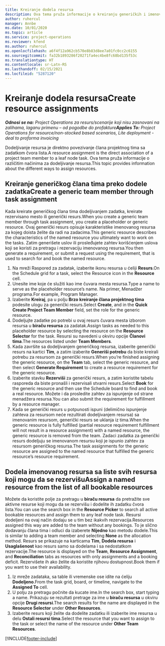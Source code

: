 ```yaml
---
title: Kreiranje dodela resursa
description: Ova tema pruža informacije o kreiranju generičkih i imenovanih dodela resursa.
author: ruhercul
manager: Annbe
ms.date: 10/01/2020
ms.topic: article
ms.service: project-operations
ms.reviewer: kfend
ms.author: ruhercul
ms.openlocfilehash: a6f4f12a962cb570e8b83d8ee7a01fc0cc2c6155
ms.sourcegitcommit: fa32b1893286f20271fa4ec4be8fc68bd135f53c
ms.translationtype: HT
ms.contentlocale: sr-Latn-RS
ms.lasthandoff: 02/15/2021
ms.locfileid: "5287120"
---
```

# <a name="create-resource-assignments"></a><span data-ttu-id="24f21-103">Kreiranje dodela resursa</span><span class="sxs-lookup"><span data-stu-id="24f21-103">Create resource assignments</span></span>

<span data-ttu-id="24f21-104">_**Odnosi se na:** Project Operations za resurs/scenarije koji nisu zasnovani na zalihama, laganu primenu – od pogodbe do profakture_</span><span class="sxs-lookup"><span data-stu-id="24f21-104">_**Applies To:** Project Operations for resource/non-stocked based scenarios, Lite deployment - deal to proforma invoicing_</span></span>


<span data-ttu-id="24f21-105">Dodeljivanje resursa je direktno povezivanje člana projektnog tima sa zadatkom čvora lista.</span><span class="sxs-lookup"><span data-stu-id="24f21-105">A resource assignment is the direct association of a project team member to a leaf node task.</span></span> <span data-ttu-id="24f21-106">Ova tema pruža informacije o različitim načinima za dodeljivanje resursa.</span><span class="sxs-lookup"><span data-stu-id="24f21-106">This topic provides information about the different ways to assign resources.</span></span>

## <a name="create-a-generic-team-member-through-task-assignment"></a><span data-ttu-id="24f21-107">Kreiranje generičkog člana tima preko dodele zadatka</span><span class="sxs-lookup"><span data-stu-id="24f21-107">Create a generic team member through task assignment</span></span>


<span data-ttu-id="24f21-108">Kada kreirate generičkog člana tima dodeljivanjem zadatka, kreirate rezervisano mesto ili generički resurs.</span><span class="sxs-lookup"><span data-stu-id="24f21-108">When you create a generic team member through task assignment, you create a placeholder or generic resource.</span></span> <span data-ttu-id="24f21-109">Ovaj generički resurs opisuje karakteristike imenovanog resursa za kojeg doista želite da radi na zadacima.</span><span class="sxs-lookup"><span data-stu-id="24f21-109">This generic resource describes the characteristics of the named resource you ultimately want to work on the tasks.</span></span> <span data-ttu-id="24f21-110">Zatim generišete uslov ili prosleđujete zahtev korišćenjem uslova koji se koristi za pretragu i rezervaciju imenovanog resursa.</span><span class="sxs-lookup"><span data-stu-id="24f21-110">You then generate a requirement, or submit a request using the requirement, that is used to search for and book the named resource.</span></span>

1. <span data-ttu-id="24f21-111">Na mreži Raspored za zadatak, izaberite ikonu resursa u ćeliji **Resurs**.</span><span class="sxs-lookup"><span data-stu-id="24f21-111">On the Schedule grid for a task, select the Resource icon in the **Resource** cell.</span></span>
2. <span data-ttu-id="24f21-112">Unesite ime koje će služiti kao ime čuvara mesta resursa.</span><span class="sxs-lookup"><span data-stu-id="24f21-112">Type a name to serve as the placeholder resource’s name.</span></span> <span data-ttu-id="24f21-113">Na primer, Menadžer programa.</span><span class="sxs-lookup"><span data-stu-id="24f21-113">For example, Program Manager.</span></span>
3. <span data-ttu-id="24f21-114">Izaberite **Kreiraj**, pa u polju **Brzo kreiranje člana projektnog tima** podesite ulogu za generički resurs.</span><span class="sxs-lookup"><span data-stu-id="24f21-114">Select **Create**, and in the **Quick Create Project Team Member** field, set the role for the generic resource.</span></span>
4. <span data-ttu-id="24f21-115">Dodeljujte zadatke po potrebi u ovaj resurs čuvara mesta izborom resursa u **biraču resursa** za zadatak.</span><span class="sxs-lookup"><span data-stu-id="24f21-115">Assign tasks as needed to this placeholder resource by selecting the resource on the **Resource Selector** for the task.</span></span> <span data-ttu-id="24f21-116">Resursi su navedeni u okviru opcije **Članovi tima**.</span><span class="sxs-lookup"><span data-stu-id="24f21-116">The resources listed under **Team Members**.</span></span>
5. <span data-ttu-id="24f21-117">Kada završite sa dodeljivanjem generičkog resursa, izaberite generički resurs na kartici **Tim**, a zatim izaberite **Generiši potrebu** da biste kreirali potrebu za resursom za generički resurs.</span><span class="sxs-lookup"><span data-stu-id="24f21-117">When you’re finished assigning the generic resource, on the **Team** tab, select the generic resource, and then select **Generate Requirement** to create a resource requirement for the generic resource.</span></span>
6. <span data-ttu-id="24f21-118">Izaberite stavku **Rezerviši** za generički resurs, a zatim koristite tabelu rasporeda da biste pronašli i rezervisali stvarni resurs.</span><span class="sxs-lookup"><span data-stu-id="24f21-118">Select **Book** for the generic resource and then use the Schedule board to find and book a real resource.</span></span> <span data-ttu-id="24f21-119">Možete i da prosledite zahtev za ispunjenje od strane menadžera resursa.</span><span class="sxs-lookup"><span data-stu-id="24f21-119">You can also submit the requirement for fulfillment by a resource manager.</span></span>
7. <span data-ttu-id="24f21-120">Kada se generički resurs u potpunosti ispuni (delimično ispunjenje zahteva za resursom neće rezultirati dodeljivanjem resursa) sa imenovanim resursom, generički resurs se uklanja iz tima.</span><span class="sxs-lookup"><span data-stu-id="24f21-120">When the generic resource is fully fulfilled (partial resource requirement fulfillment will not result in a resource assignment) with a named resource, the generic resource is removed from the team.</span></span> <span data-ttu-id="24f21-121">Zadaci zadatka za generički resurs dodeljuju se imenovanom resursu koji je ispunio zahtev za resursom generičkog resursa.</span><span class="sxs-lookup"><span data-stu-id="24f21-121">The task assignments for the generic resource are assigned to the named resource that fulfilled the generic resource’s resource requirement.</span></span>

## <a name="assign-a-named-resource-from-the-list-of-all-bookable-resources"></a><span data-ttu-id="24f21-122">Dodela imenovanog resursa sa liste svih resursa koji mogu da se rezervišu</span><span class="sxs-lookup"><span data-stu-id="24f21-122">Assign a named resource from the list of all bookable resources</span></span>

<span data-ttu-id="24f21-123">Možete da koristite polje za pretragu u **biraču resursa** da pretražite sve aktivne resurse koji mogu da se rezervišu i dodelite ih zadatku čvora lista.</span><span class="sxs-lookup"><span data-stu-id="24f21-123">You can use the search box in the **Resource Picker** to search all active bookable resources and assign them to any leaf node task.</span></span> <span data-ttu-id="24f21-124">Resursi dodeljeni na ovaj način dodaju se u tim bez ikakvih rezervacija.</span><span class="sxs-lookup"><span data-stu-id="24f21-124">Resources assigned this way are added to the team without any bookings.</span></span> <span data-ttu-id="24f21-125">To je slično dodavanju člana tima i odluci da izaberete **Nijedno** kao metodu dodele.</span><span class="sxs-lookup"><span data-stu-id="24f21-125">This is similar to adding a team member and selecting **None** as the allocation method.</span></span> <span data-ttu-id="24f21-126">Resurs se prikazuje na karticama **Tim**, **Dodela resursa** i **Usaglašenost** kao resurs samo sa dodelama i sa nedostatkom rezervacije.</span><span class="sxs-lookup"><span data-stu-id="24f21-126">The resource is displayed on the **Team**, **Resource Assignment**, and **Reconciliation** tabs as resources with only assignments and a booking deficit.</span></span> <span data-ttu-id="24f21-127">Rezervišete ih ako želite da koristite njihovu dostupnost.</span><span class="sxs-lookup"><span data-stu-id="24f21-127">Book them if you want to use their availability.</span></span>

1. <span data-ttu-id="24f21-128">Iz mreže zadataka, sa table ili vremenske ose idite na ćeliju **Dodeljeno**.</span><span class="sxs-lookup"><span data-stu-id="24f21-128">From the task grid, board, or timeline, navigate to the **Assigned To** cell.</span></span>
2. <span data-ttu-id="24f21-129">U polju za pretragu počnite da kucate ime.</span><span class="sxs-lookup"><span data-stu-id="24f21-129">In the search box, start typing a name.</span></span> <span data-ttu-id="24f21-130">Prikazuju se rezultati pretrage za ime u **biraču resursa** u okviru opcije **Drugi resursi**.</span><span class="sxs-lookup"><span data-stu-id="24f21-130">The search results for the name are displayed in the **Resource Selector** under **Other Resources**.</span></span>
3. <span data-ttu-id="24f21-131">Izaberite resurs koji želite da dodelite zadatku ili izaberite ime resursa u delu **Ostali resursi tima**.</span><span class="sxs-lookup"><span data-stu-id="24f21-131">Select the resource that you want to assign to the task or select the name of the resource under **Other Team Resources**.</span></span>


[!INCLUDE[footer-include](../includes/footer-banner.md)]